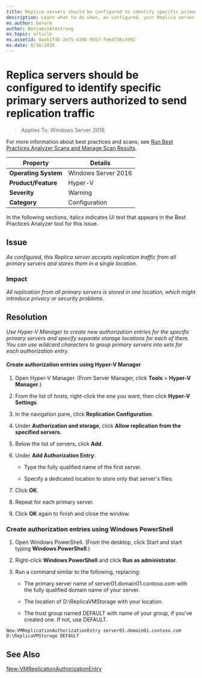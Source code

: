 ```yaml
---
title: Replica servers should be configured to identify specific primary servers authorized to send replication traffic
description: Learn what to do when, as configured, your Replica server accepts replication traffic from all primary servers and stores them in a single location.
ms.author: benarm
author: BenjaminArmstrong
ms.topic: article
ms.assetid: 0aeb1f4b-2e75-430b-9557-fe64738c4992
ms.date: 8/16/2016
---
```

# Replica servers should be configured to identify specific primary servers authorized to send replication traffic

>Applies To: Windows Server 2016

For more information about best practices and scans, see [Run Best Practices Analyzer Scans and Manage Scan Results](/previous-versions/windows/it-pro/windows-server-2012-R2-and-2012/hh831400(v=ws.11)).

|Property|Details|
|-|-|
|**Operating System**|Windows Server 2016|
|**Product/Feature**|Hyper-V|
|**Severity**|Warning|
|**Category**|Configuration|

In the following sections, italics indicates UI text that appears in the Best Practices Analyzer tool for this issue.

## Issue
*As configured, this Replica server accepts replication traffic from all primary servers and stores them in a single location.*

### Impact
*All replication from all primary servers is stored in one location, which might introduce privacy or security problems.*

## Resolution
*Use Hyper-V Manager to create new authorization entries for the specific primary servers and specify separate storage locations for each of them. You can use wildcard characters to group primary servers into sets for each authorization entry.*

#### Create authorization entries using Hyper-V Manager

1.  Open Hyper-V Manager. (From Server Manager, click **Tools** > **Hyper-V Manager**.)

2.  From the list of hosts, right-click the one you want, then click **Hyper-V Settings**.

3.  In the navigation pane, click **Replication Configuration**.

4.  Under **Authorization and storage**, click **Allow replication from the specified servers**.

5.  Below the list of servers, click **Add**.

6.  Under **Add Authorization Entry**:

    -   Type the fully qualified name of the first server.

    -   Specify a dedicated location to store only that server's files.

7.  Click **OK**.

8.  Repeat for each primary server.

9. Click **OK** again to finish and close the window.

### Create authorization entries using Windows PowerShell

1.  Open Windows PowerShell. (From the desktop, click Start and start typing **Windows PowerShell**.)

2.  Right-click **Windows PowerShell** and click **Run as administrator**.

3.  Run a command similar to the following, replacing:

    -   The primary server name of server01.domain01.contoso.com with the fully qualified domain name of your server.

    -   The location of D:\ReplicaVMStorage with your location.

    -   The trust group named DEFAULT with name of your group, if you've created one. If not, use DEFAULT.

```
New-VMReplicationAuthorizationEntry server01.domain01.contoso.com D:\ReplicaVMStorage DEFAULT
```

## See Also
[New-VMReplicationAuthorizationEntry](/powershell/module/hyper-v/new-vmreplicationauthorizationentry)